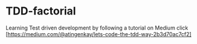 # TDD-factorial
Learning Test driven development by following a tutorial on Medium click [https://medium.com/@atingenkay/lets-code-the-tdd-way-2b3d70ac7cf2]